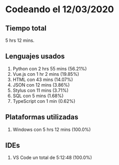 # Codeando el 12/03/2020

## Tiempo total
5 hrs 12 mins.

## Lenguajes usados
1. Python con 2 hrs 55 mins (56.21%)
1. Vue.js con 1 hr 2 mins (19.85%)
1. HTML con 43 mins (14.07%)
1. JSON con 12 mins (3.86%)
1. Stylus con 11 mins (3.71%)
1. SQL con 5 mins (1.68%)
1. TypeScript con 1 min (0.62%)

## Plataformas utilizadas
1. Windows con 5 hrs 12 mins (100.0%)

## IDEs
1. VS Code un total de 5:12:48 (100.0%)
